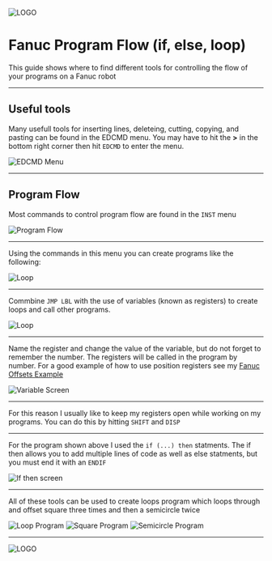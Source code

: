 
![LOGO](images/LOGO.png)

# Fanuc Program Flow (if, else, loop)
This guide shows where to find different tools for controlling the flow of your programs on a Fanuc robot

---

## Useful tools
Many usefull tools for inserting lines, deleteing, cutting, copying, and pasting can be found in the EDCMD menu. You may have to hit the **>** in the bottom right corner then hit ```EDCMD``` to enter the menu.

![EDCMD Menu](images/edcmd.png)

---

## Program Flow
Most commands to control program flow are found in the ```INST``` menu

![Program Flow](images/program_flow.png)

---

Using the commands in this menu you can create programs like the following:

![Loop](images/loop.png)

---

Commbine ```JMP LBL``` with the use of variables (known as registers) to create loops and call other programs.

![Loop](images/registers.png)

---

Name the register and change the value of the variable, but do not forget to remember the number. The registers will be called in the program by number. For a good example of how to use position registers see my [Fanuc Offsets Example](https://github.com/mcoffman1/industrial_robotics_shared/tree/main/Fanuc/Offsets)

![Variable Screen](images/var_screen.png)

---

For this reason I usually like to keep my registers open while working on my programs. You can do this by hitting ```SHIFT``` and ```DISP```

---

For the program shown above I used the ```if (...) then``` statments. The if then allows you to add multiple lines of code as well as else statments, but you must end it with an ```ENDIF```

![If then screen](images/if_then.png)

---

All of these tools can be used to create loops program which loops through and offset square three times and then a semicircle twice

![Loop Program](images/loop.png) ![Square Program](images/square.png) ![Semicircle Program](images/circ.png)

---

![LOGO](images/LOGO.png)